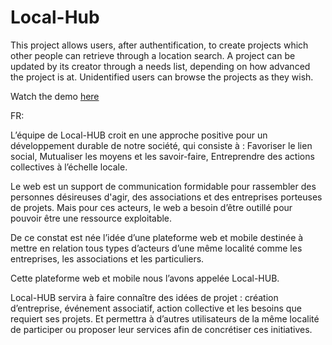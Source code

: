 # Local-Hub

This project allows users, after authentification, to create projects which other people can retrieve through a location search. 
A project can be updated by its creator through a needs list, depending on how advanced the project is at.
Unidentified users can browse the projects as they wish.

Watch the demo [here](https://youtu.be/B-olvh8Y2_Q?t=1343)

FR:

L’équipe de Local-HUB croit en une approche positive pour un développement durable de notre société, qui consiste à : 
Favoriser le lien social, 
Mutualiser les moyens et les savoir-faire,
Entreprendre des actions collectives à l’échelle locale.

Le web est un support de communication formidable pour rassembler des personnes désireuses d'agir, des associations et des entreprises porteuses de projets. 
Mais pour ces acteurs, le web a besoin d’être outillé pour pouvoir être une ressource exploitable.

De ce constat est née l’idée d’une plateforme web et mobile destinée à mettre en relation tous types d’acteurs d’une même localité comme les entreprises, les associations et les particuliers.

Cette plateforme web et mobile nous l’avons appelée Local-HUB.

Local-HUB servira à faire connaître des idées de projet : création d’entreprise, événement associatif, action collective et les besoins que requiert ses projets. Et permettra à d’autres utilisateurs de la même localité de participer ou proposer leur services afin de concrétiser ces initiatives.

